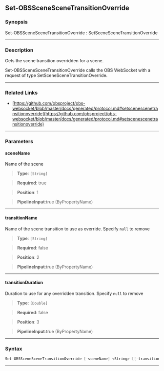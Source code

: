 Set-OBSSceneSceneTransitionOverride
-----------------------------------
### Synopsis
Set-OBSSceneSceneTransitionOverride : SetSceneSceneTransitionOverride

---
### Description

Gets the scene transition overridden for a scene.


Set-OBSSceneSceneTransitionOverride calls the OBS WebSocket with a request of type SetSceneSceneTransitionOverride.

---
### Related Links
* [https://github.com/obsproject/obs-websocket/blob/master/docs/generated/protocol.md#setscenescenetransitionoverride](https://github.com/obsproject/obs-websocket/blob/master/docs/generated/protocol.md#setscenescenetransitionoverride)



---
### Parameters
#### **sceneName**

Name of the scene



> **Type**: ```[String]```

> **Required**: true

> **Position**: 1

> **PipelineInput**:true (ByPropertyName)



---
#### **transitionName**

Name of the scene transition to use as override. Specify `null` to remove



> **Type**: ```[String]```

> **Required**: false

> **Position**: 2

> **PipelineInput**:true (ByPropertyName)



---
#### **transitionDuration**

Duration to use for any overridden transition. Specify `null` to remove



> **Type**: ```[Double]```

> **Required**: false

> **Position**: 3

> **PipelineInput**:true (ByPropertyName)



---
### Syntax
```PowerShell
Set-OBSSceneSceneTransitionOverride [-sceneName] <String> [[-transitionName] <String>] [[-transitionDuration] <Double>] [<CommonParameters>]
```
---
